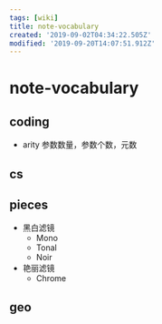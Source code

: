 ```yaml
---
tags: [wiki]
title: note-vocabulary
created: '2019-09-02T04:34:22.505Z'
modified: '2019-09-20T14:07:51.912Z'
---
```


# note-vocabulary


## coding
- arity 参数数量，参数个数，元数


## cs


## pieces
- 黑白滤镜
    - Mono
    - Tonal
    - Noir
- 艳丽滤镜
    - Chrome

## geo


